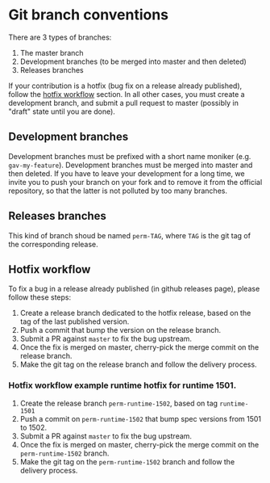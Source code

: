 # Git branch conventions

There are 3 types of branches:

1. The master branch
2. Development branches (to be merged into master and then deleted)
3. Releases branches

If your contribution is a hotfix (bug fix on a release already published), follow the
[hotfix workflow](#hotfix-workflow) section.
In all other cases, you must create a development branch, and submit a pull request to
master (possibly in "draft" state until you are done).

## Development branches

Development branches must be prefixed with a short name moniker (e.g. `gav-my-feature`).
Development branches must be merged into master and then deleted.
If you have to leave your development for a long time, we invite you to push your branch on your
fork and to remove it from the official repository, so that the latter is not polluted by
too many branches.

## Releases branches

This kind of branch shoud be named `perm-TAG`, where `TAG` is the git tag of the corresponding
release.

## Hotfix workflow

To fix a bug in a release already published (in github releases page), please follow these steps:

1. Create a release branch dedicated to the hotfix release, based on the tag of the last published
version.
1. Push a commit that bump the version on the release branch.
1. Submit a PR against `master` to fix the bug upstream.
1. Once the fix is merged on master, cherry-pick the merge commit on the release branch.
1. Make the git tag on the release branch and follow the delivery process.

### Hotfix workflow example runtime hotfix for runtime 1501. 

1. Create the release branch `perm-runtime-1502`, based on tag `runtime-1501`
1. Push a commit on `perm-runtime-1502` that bump spec versions from 1501 to 1502.
1. Submit a PR against `master` to fix the bug upstream.
1. Once the fix is merged on master, cherry-pick the merge commit on the `perm-runtime-1502` branch.
1. Make the git tag on the `perm-runtime-1502` branch and follow the delivery process.

